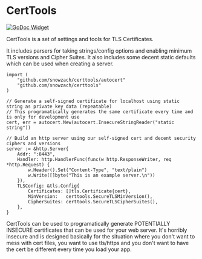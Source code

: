 # CertTools

[![GoDoc Widget]][GoDoc]

CertTools is a set of settings and tools for TLS Certificates.

It includes parsers for taking strings/config options and enabling minimum TLS versions and Cipher Suites.
It also includes some decent static defaults which can be used when creating a server.
```
import (
    "github.com/snowzach/certtools/autocert"
    "github.com/snowzach/certtools"
)

// Generate a self-signed certificate for localhost using static string as private key data (repeatable)
// This programatically generates the same certificate every time and is only for development use
cert, err = autocert.New(autocert.InsecureStringReader("static string"))

// Build an http server using our self-signed cert and decent security ciphers and versions
server := &http.Server{
    Addr: ":8443",
    Handler: http.HandlerFunc(func(w http.ResponseWriter, req *http.Request) {
        w.Header().Set("Content-Type", "text/plain")
        w.Write([]byte("This is an example server.\n"))
    }),
    TLSConfig: &tls.Config{
        Certificates: []tls.Certificate{cert},
        MinVersion:   certtools.SecureTLSMinVersion(),
        CipherSuites: certtools.SecureTLSCipherSuites(),
    },
}
```

CertTools can be used to programatically generate POTENTIALLY INSECURE certificates that can be used for your web server.
It's horribly insecure and is designed basically for the situation where you don't want to mess with cert files, you want 
to use tls/https and you don't want to have the cert be different every time you load your app.

[GoDoc]: https://godoc.org/github.com/snowzach/certtools
[GoDoc Widget]: https://godoc.org/github.com/snowzach/certtools?status.svg

